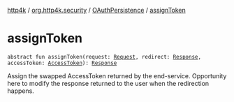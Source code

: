[http4k](../../index.md) / [org.http4k.security](../index.md) / [OAuthPersistence](index.md) / [assignToken](./assign-token.md)

# assignToken

`abstract fun assignToken(request: `[`Request`](../../org.http4k.core/-request/index.md)`, redirect: `[`Response`](../../org.http4k.core/-response/index.md)`, accessToken: `[`AccessToken`](../-access-token/index.md)`): `[`Response`](../../org.http4k.core/-response/index.md)

Assign the swapped AccessToken returned by the end-service. Opportunity here to modify the
response returned to the user when the redirection happens.

